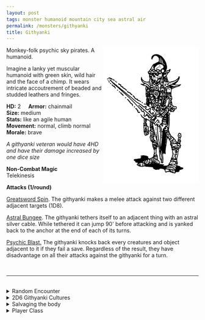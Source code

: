 ```yaml
---
layout: post
tags: monster humanoid mountain city sea astral air
permalink: /monsters/githyanki
title: Githyanki
---
```


<img align="right" width=250px src="/images/githyanki.jpg" alt="Russ Nicholson in the DnD Fiend Folio">

Monkey-folk psychic sky pirates. A humanoid.

Imagine a lanky yet muscular humanoid with green skin, wild hair and the face of a chimp. It wears intricate accoutrement of beaded and studded leathers and fringes.

**HD:** 2  &nbsp; &nbsp;  **Armor:** chainmail <br>
**Size:** medium <br>
**Stats:** like an agile human<br>
**Movement:** normal, climb normal <br>
**Morale:** brave <br>

*A githyanki veteran would have 4HD and have their damage increased by one dice size*

**Non-Combat Magic** <br>
Telekinesis

**Attacks (1/round)**

<ins>Greatsword Spin</ins>.  The githyanki makes a melee attack against two different adjacent targets (1D8).

<ins>Astral Bungee</ins>. The githyanki tethers itself to an adjacent thing with an astral silver cable. While tethered it can jump 90' before attacking and is yanked back to the anchor at the end of each of its turns.

<ins>Psychic Blast.</ins> The githyanki knocks back every creatures and object adjacent to it if they fail a save. Regardless of the result, they have disadvantage on all their attacks against the githyanki for a turn.

<br>

---

<br> 

<details markdown="1">
<summary>Random Encounter</summary>

1. **Monster:** 2D4 githyankis & ... (roll a D6):
  1. nothing
  1. 1D4 of them are gish [knights](https://saltygoo.github.io/monsters/knight)
  1. 1 of them is a veteran planar [knight](https://saltygoo.github.io/monsters/knight)
  1. a young [dragon](https://saltygoo.github.io/list/monsters-beast)
  1. 1D4 of them are [mages](https://saltygoo.github.io/monsters/mage)
  1. roll twice
3. **Lair:** Armored spelljammer ship. <br>	&nbsp; OR <br>	**Omen:** The sound of multiple portals opening.
4. **Spoor:** Arcane remnents of planar breaches.
5. **Tracks:** Arcane remnents of teleportation.
6. **Trace:** A decapitated head, floating mid-air.
7. **Trace:** The survivor of a raid.

</details>

<details markdown="1">
<summary>2D6 Githyanki Cultures</summary>

Combine the result of both tables to get the broad lines of this humanoid culture in this part of the world.

**Cultures**
1. The ones that raid the material plane for raw materials not found in the astral sea.
1. The ones that relentlessly chase illithids. 
1. The ones that are sky pirates.
1. The ones hold monasteries in the material world where their youngs can train and age.
1. The ones that hunt down those who steal their mighty silver swords.
1. The ones that travel in search for a hospitable world.

**Features**
1. They follow the allmighty lich queen.
1. They are stranded on this world with no way back.
1. The best among them are bound to a red dragon.
1. Their rigid caste system is on the verge of collapse because of a lack of raw materials.
1. They are slaves to a mind-controling aberration.
1. They live on a capital ship with other species.

</details>

<details markdown="1">
<summary>Salvaging the body</summary>
  
Find their sword, and ... (Roll as many times as the HD of the monster)

1. Nothing.
1. It is made of silver.
1. Cool leather armor.
1. Astral crystals which allow you to avoid 1 encounter in the astral sea.
1. A grappling hook.
1. A bag of gems (valuable).
</details>

<details markdown="1">
<summary>Player Class</summary>
Play as a [githyanki](/class/magic-user/gith)!
</details>
